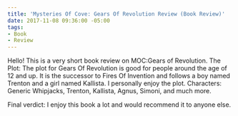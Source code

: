 ```yaml
---
title: 'Mysteries Of Cove: Gears Of Revolution Review (Book Review)'
date: 2017-11-08 09:36:00 -05:00
tags:
- Book
- Review
---
```


Hello! This is a very short book review on MOC:Gears of Revolution. The Plot: The plot for Gears Of Revolution is good for people around the age of 12 and up. It is the successor to Fires Of Invention and follows a boy named Trenton and a girl named Kallista. I personally enjoy the plot. Characters: Generic Whipjacks, Trenton, Kallista, Agnus, Simoni, and much more.

Final verdict: I enjoy this book a lot and would recommend it to anyone else.